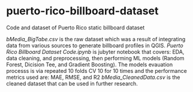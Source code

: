 # puerto-rico-billboard-dataset
Code and dataset of Puerto Rico static billboard dataset

*bMedia_BigTabe.csv* is the raw dataset which was a result of integrating data from various sources to generate billboard profiles in QGIS.
*Puerto Rico Billboard Dataset Code.ipynb* is jubyter notebook that covers: EDA, data cleaning, and preprocessing, then performing ML models (Random Forest, Dicision Tee, and Gradient Boosting). The models evauation processs is via repeated 10 folds CV 10 for 10 times and the performance metrics used are: MAE, RMSE, and R2
*bMedia_CleanedData.csv* is the cleaned dataset that can be used in further research.
